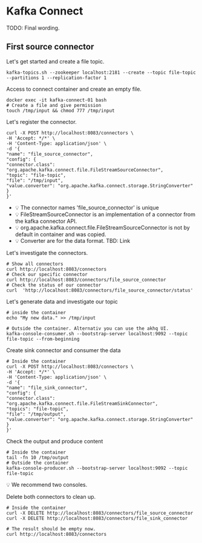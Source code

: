 # Kafka Connect
TODO: Final wording.

## First source connector

Let's get started and create a file topic.
```
kafka-topics.sh --zookeeper localhost:2181 --create --topic file-topic --partitions 1 --replication-factor 1
```

Access to connect container and create an empty file.

```
docker exec -it kafka-connect-01 bash  
# Create a file and give permission 
touch /tmp/input && chmod 777 /tmp/input
```

Let's register the connector.
```
curl -X POST http://localhost:8083/connectors \
-H 'Accept: */*' \
-H 'Content-Type: application/json' \
-d '{
"name": "file_source_connector",
"config": {
"connector.class": "org.apache.kafka.connect.file.FileStreamSourceConnector",
"topic": "file-topic",
"file": "/tmp/input",
"value.converter": "org.apache.kafka.connect.storage.StringConverter"
}
}'
```
* 💡 The connector names 'file_source_connector' is unique
* 💡 FileStreamSourceConnector is an implementation of a connector from the kafka connector API.
* 💡 org.apache.kafka.connect.file.FileStreamSourceConnector is not by default in container and was copied.
* 💡 Converter are for the data format. TBD: Link

Let's investigate the connectors.
```
# Show all connectors
curl http://localhost:8083/connectors
# Check our specific connector
curl http://localhost:8083/connectors/file_source_connector
# Check the status of our connector
curl  'http://localhost:8083/connectors/file_source_connector/status'
```

Let's generate data and investigate our topic
```
# inside the container
echo "My new data." >> /tmp/input

# Outside the container. Alternativ you can use the akhq UI. 
kafka-console-consumer.sh --bootstrap-server localhost:9092 --topic file-topic --from-beginning
```

Create sink connector and consumer the data

```
# Inside the container
curl -X POST http://localhost:8083/connectors \
-H 'Accept: */*' \
-H 'Content-Type: application/json' \
-d '{
"name": "file_sink_connector",
"config": {
"connector.class": "org.apache.kafka.connect.file.FileStreamSinkConnector",
"topics": "file-topic",
"file": "/tmp/output",
"value.converter": "org.apache.kafka.connect.storage.StringConverter"
}
}' 

```

Check the output and produce content
```
# Inside the container
tail -fn 10 /tmp/output
# Outside the container
kafka-console-producer.sh --bootstrap-server localhost:9092 --topic file-topic
```
💡 We recommend two consoles. 


Delete both connectors to clean up.
```
# Inside the container
curl -X DELETE http://localhost:8083/connectors/file_source_connector
curl -X DELETE http://localhost:8083/connectors/file_sink_connector

# The result should be empty now.
curl http://localhost:8083/connectors
```

